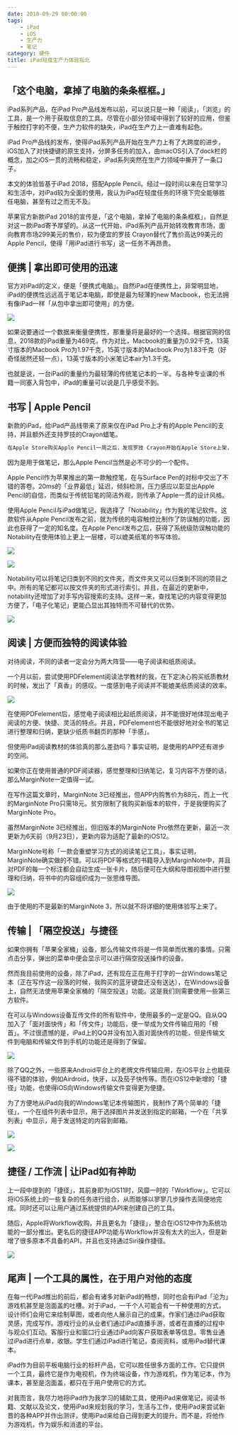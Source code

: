 ```yaml
---
date: 2018-09-29 00:00:00
tags:
    - iPad
    - iOS
    - 生产力
    - 笔记
category: 硬件
title: iPad轻度生产力体验指北
---
```


## 「这个电脑，拿掉了电脑的条条框框。」

iPad系列产品，在iPad Pro产品线发布以前，可以说只是一种「阅读」，「浏览」的工具，是一个用于获取信息的工具。尽管在小部分领域中得到了较好的应用，但鉴于触控打字的不便，生产力软件的缺失，iPad在生产力上一直难有起色。

iPad Pro产品线的发布，使得iPad系列产品开始在生产力上有了大跨度的进步，iOS加入了对快捷键的原生支持，分屏多任务的加入，由macOS引入了dock栏的概念，加之iOS一贯的流畅和稳定，iPad系列突然在生产力领域中撕开了一条口子。

本文的体验皆基于iPad 2018，搭配Apple Pencil。经过一段时间以来在日常学习和生活中，对iPad较为全面的使用，我认为iPad在轻度任务的环境下完全能够胜任电脑，甚至有过之而无不及。

苹果官方新款iPad 2018的宣传是，「这个电脑，拿掉了电脑的条条框框」，自然是对这一款iPad寄予厚望的。从这一代开始，iPad系列产品开始转攻教育市场，面向教育市场299美元的售价，较为便宜的罗技 Crayon替代了售价高达99美元的Apple Pencil，使得「用iPad进行书写」这一任务不再昂贵。

## 便携 | 拿出即可使用的迅速

官方对iPad的定义，便是「便携式电脑」。自然iPad在便携性上，非常明显地，iPad的便携性远远高于笔记本电脑，即使是最为轻薄的new Macbook，也无法拥有像iPad一样「从包中拿出即可使用」的方便。

![](https://imgur.itypen.com/picgo/iPad-back.png)

如果说要通过一个数据来衡量便携性，那重量将是最好的一个选择。根据官网的信息，2018款的iPad重量为469克，作为对比，Macbook的重量为0.92千克，13英寸版本的Macbook Pro为1.97千克，15英寸版本的Macbook Pro为1.83千克（好奇怪居然还轻一点），13英寸版本的小米笔记本air为1.3千克。

也就是说，一台iPad的重量约为最轻薄的传统笔记本的一半。与各种专业课的书籍一同塞入背包中，iPad的重量可以说是几乎感受不到。

## 书写 | Apple Pencil

新款的iPad，给iPad产品线带来了原来仅在iPad Pro上才有的Apple Pencil的支持，并且额外还支持罗技的Crayon蜡笔。

```Markdown
在Apple Store购买Apple Pencil一周之后，发现罗技 Crayon开始在Apple Store上架，但是并没有提供适用的设备，故只能从各大媒体的新闻中感受到「蜡笔」与「铅笔」的不同。
```

因为是用于做笔记，那么Apple Pencil当然是必不可少的一个配件。

Apple Pencil作为苹果推出的第一款触控笔，在与Surface Pen的对标中交出了不错的答卷。20ms的「业界最低」延迟，倾斜检测，压力感应以彰显出Apple Pencil的自信，而类似于传统铅笔的简洁外观，则传承了Apple一贯的设计风格。

使用Apple Pencil与iPad做笔记，我选择了「Notability」作为我的笔记软件。这款软件从Apple Pencil发布之前，就为传统的电容触控比制作了防误触的功能，因此也获得了一定的知名度。在Apple Pencil发布之后，获得了系统级防误触功能的Notability在使用体验上更上一层楼，可以媲美纸笔的书写体验。

![](https://imgur.itypen.com/picgo/ipad-notability-flash.png)

![](https://imgur.itypen.com/picgo/ipad-notability.png)

Notability可以将笔记归类到不同的文件夹，而文件夹又可以归类到不同的项目之中。所有的笔记都可以按文件夹的形式进行索引。并且，在最近的更新中，notability还增加了对手写内容搜索的支持。这样一来，查找笔记的内容变得更加方便了，「电子化笔记」更能凸显出其独特而不可替代的优势。

![](https://imgur.itypen.com/picgo/ipad-notability-search.jpg)

## 阅读 | 方便而独特的阅读体验

对待阅读，不同的读者一定会分为两大阵营——电子阅读和纸质阅读。

一个月以前，尝试使用PDFelement阅读法学教材的我，在下定决心购买纸质教材的时候，发出了「真香」的感叹。一度感到电子阅读并不能媲美纸质阅读的效率。

![](https://imgur.itypen.com/picgo/iPad-paperbook-weibo.jpg)

在使用PDFelement后，感觉电子阅读相比起纸质阅读，并不能很好地体现出电子阅读的方便、快捷、灵活的特点。并且，PDFelement也不能很好地对全书的笔记进行整理和归纳，更缺少纸质书翻页的那种「手感」。

但使用iPad阅读教材的体验真的那么差劲吗？事实证明，是使用的APP还有进步的空间。

如果你正在使用普通的PDF阅读器，感觉整理和归纳笔记，复习内容不方便的话，那么MarginNote一定值得一试。

在写作这篇文章时，MarginNote 3已经推出，但APP内购售价为88元，而上一代的MarginNote Pro只需18元。贫穷限制了我购买新版本的软件，于是我便购买了MarginNote Pro。

虽然MarginNote 3已经推出，但旧版本的MarginNote Pro依然在更新，最近一次更新为6天前（9月23日），更新内容为适配了最新的iOS12。

MarginNote号称「一款会重塑学习方式的阅读笔记工具」，事实证明，MarginNote确实做的不错。可以将PDF等格式的书籍导入到MarginNote中，并且对PDF的每一个标注都会自动生成一张卡片，随后便可在大纲和导图视图中进行整理和归纳，将书中的内容组织成为一张思维导图。

![](https://imgur.itypen.com/picgo/iPad-marginnote-2-pro-mindmap.png)

由于使用的不是最新的MarginNote 3，所以就不将详细的使用体验写上来了。

## 传输 | 「隔空投送」与捷径

如果你拥有「苹果全家桶」设备，那么传输文件将是一件简单而优雅的事情。只需点击分享，弹出的菜单中便会显示可以进行隔空投送操作的设备。

然而我目前使用的设备，除了iPad，还有现在正在用于打字的一台Windows笔记本（正在写作这一段落的时候，我购买的蓝牙键盘还没有送达），在Windows设备上，自然无法使用苹果全家桶的「隔空投送」功能。这是我们则需要使用一些第三方软件。

在可以与Windows设备互传文件的所有软件中，使用最多的一定是QQ。自从QQ加入了「面对面快传」和「传文件」功能后，便一举成为文件传输应用的「榜首」。不过很遗憾的是，iPad上的QQ并没有加入面对面快传的功能，但是传输文件到电脑和传输文件到手机的功能还是得到了保留。

![](https://imgur.itypen.com/picgo/ipad-qqhd-file-drop.png)

除了QQ之外，一些原来Android平台上的老牌文件传输应用，在iOS平台上也能获得不错的体验，例如Airdroid，快牙，以及茄子快传等。而在iOS12中新增的「捷径」功能，也使得iOS向Windows传输文件变得更为便捷。

为了方便地从iPad向我的Windows笔记本传输图片，我制作了两个简单的「捷径」，一个在组件列表中显示，用于选择图片并发送到指定的邮箱，一个在「共享列表」中显示，用于发送特定的内容到邮箱。

![](https://imgur.itypen.com/picgo/iPad-Shorcuts-from-widget-mask.jpg)

![](https://imgur.itypen.com/picgo/iPad-Shorcuts-from-list-mask.jpg)


## 捷径 / 工作流 | 让iPad如有神助

上一段中提到的「捷径」，其前身即为iOS11时，风靡一时的「Workflow」。它可以将iOS系统上的一些复杂的任务进行组合，从而能够以寥寥几步操作去简便地完成。同时还可以让用户通过系统提供的API来创建自己的工具。

随后，Apple将Workflow收购，并且更名为「捷径」，整合在iOS12中作为系统功能的一部分推出。更名后的捷径APP功能与Workflow并没有太大的出入，但是新增了很多原本不具备的API，并且也支持通过Siri操作捷径。

![](https://imgur.itypen.com/picgo/iPad-Shorcuts-list.jpg)

## 尾声 | 一个工具的属性，在于用户对他的态度

在每一代iPad推出的前后，都会有诸多对新iPad的畅想，同时也会有iPad「沦为」游戏机甚至是泡面盖的吐槽。对于iPad，一千个人可能会有一千种使用的方式，设计师们会用它来绘制草图，或者向他人展示自己的成果。作家们通过iPad获取灵感，完成写作。游戏行业的从业者们通过iPad直播手游，或者在直播的过程中与观众们互动。客服行业和窗口行业通过iPad向客户获取表单等信息。零售业通过iPad进行点单，收银。学生们通过iPad进行笔记，查阅资料，或用iPad替代课本。

iPad作为目前平板电脑行业的标杆产品，它可以胜任很多方面的工作。它只提供一个工具，最终它是作为电视机，作为终端设备，作为游戏机，作为笔记本，作为课本，甚至是泡面盖，都只在于用户使用它的方式。

对我而言，我尽力地将iPad作为我学习的辅助工具，使用iPad来做笔记，阅读书籍、文献以及论文，使用iPad来规划我的学习，生活与工作，使用iPad来尝试新晋的各种APP并作出测评，使用iPad来给自己得到更大的提升。而不是，将他作为游戏机，作为娱乐和消遣的平台。

